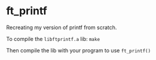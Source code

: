 # ft_printf

Recreating my version of printf from scratch.

To compile the ```libftprintf.a``` lib: ```make```

Then compile the lib with your program to use ```ft_printf()```
